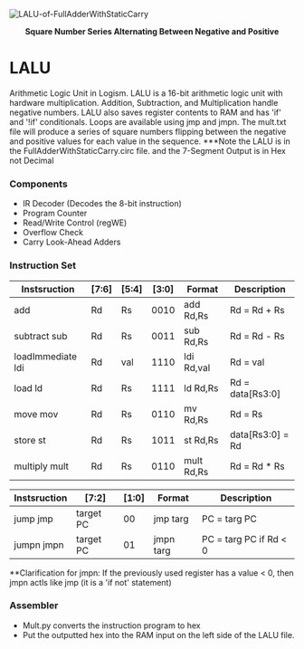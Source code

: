 ![LALU-of-FullAdderWithStaticCarry](https://user-images.githubusercontent.com/41707552/189496216-2e7a850e-0524-4512-8d1f-3782aec70535.gif)
<figcaption align = "center"><b>Square Number Series Alternating Between Negative and Positive</b></figcaption>

# LALU
Arithmetic Logic Unit in Logism. LALU is a 16-bit arithmetic logic unit with hardware multiplication. Addition, Subtraction, and Multiplication handle negative numbers. LALU also saves register contents to RAM and has 'if' and '!if' conditionals. Loops are available using jmp and jmpn. The mult.txt file will produce a series of square numbers flipping between the negative and positive values for each value in the sequence.  ***Note the LALU is in the FullAdderWithStaticCarry.circ file. and the 7-Segment Output is in Hex not Decimal
### Components
- IR Decoder  (Decodes the 8-bit instruction)
- Program Counter
- Read/Write Control (regWE)
- Overflow Check
- Carry Look-Ahead Adders

### Instruction Set
| Instsruction       | [7:6] | [5:4] | [3:0] | Format     | Description         |
|--------------------|-------|-------|-------|------------|---------------------|
| add                |   Rd  |   Rs  |  0010 | add Rd,Rs  | Rd = Rd + Rs        |
| subtract  sub      |   Rd  |   Rs  |  0011 | sub Rd,Rs  | Rd = Rd - Rs        |
| loadImmediate  ldi |   Rd  |  val  |  1110 | ldi Rd,val | Rd = val            |
| load  ld           |   Rd  |   Rs  |  1111 | ld  Rd,Rs  | Rd = data[Rs3:0]    |
| move mov           |   Rd  |   Rs  |  0110 | mv  Rd,Rs  | Rd = Rs             |
| store  st          |   Rd  |   Rs  |  1011 | st  Rd,Rs  | data[Rs3:0] = Rd    |
| multiply mult      |   Rd  |   Rs  |  0110 | mult Rd,Rs | Rd = Rd * Rs        |

| Instsruction | [7:2]     | [1:0] | Format    | Description            |
|--------------|-----------|-------|-----------|------------------------|
| jump  jmp    | target PC |   00  | jmp targ  | PC = targ PC           |
| jumpn jmpn   | target PC |   01  | jmpn targ | PC = targ PC if Rd < 0 |


**Clarification for jmpn: If the previously used register has a value < 0, then jmpn actls like jmp (it is a 'if not' statement)
### Assembler
- Mult.py converts the instruction program to hex
- Put the outputted hex into the RAM input on the left side of the LALU file. 
